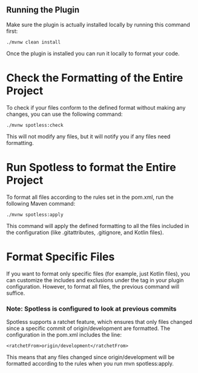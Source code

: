 ## Running the Plugin
Make sure the plugin is actually installed locally by running this command first:
```
./mvnw clean install 
```

Once the plugin is installed you can run it locally to format your code.

# Check the Formatting of the Entire Project
To check if your files conform to the defined format without making any changes, you can use the following command:

```
./mvnw spotless:check
```
This will not modify any files, but it will notify you if any files need formatting.

# Run Spotless to format the Entire Project
To format all files according to the rules set in the pom.xml, run the following Maven command:

```
./mvnw spotless:apply
```
This command will apply the defined formatting to all the files included in the configuration (like .gitattributes, .gitignore, and Kotlin files).

# Format Specific Files
If you want to format only specific files (for example, just Kotlin files), you can customize the includes and exclusions under the <includes> tag in your plugin configuration. However, to format all files, the previous command will suffice.


### Note: Spotless is configured to look at previous commits
Spotless supports a ratchet feature, which ensures that only files changed since a specific commit of origin/development are formatted. The configuration in the pom.xml includes the line:

```
<ratchetFrom>origin/development</ratchetFrom>
```
This means that any files changed since origin/development will be formatted according to the rules when you run mvn spotless:apply.